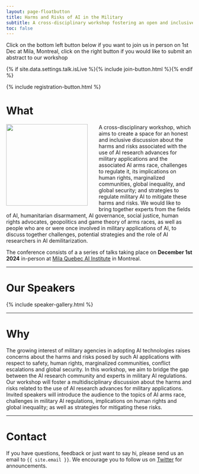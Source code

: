 ```yaml
---
layout: page-floatbutton
title: Harms and Risks of AI in the Military
subtitle: A cross-disciplinary workshop fostering an open and inclusive discussion on the harms and risks of using AI for military purposes
toc: false
---
```


Click on the bottom left button below if you want to join us in person on 1st Dec at Mila, Montreal, click on the right button if you would like to submit an abstract to our workshop

{% if site.data.settings.talk.isLive %}{% include join-button.html %}{% endif %}

{% include registration-button.html %}



# What

<img src="{{ site.logo }}" style="width:220px;vertical-align:middle;padding-right:30px;padding-bottom:10px;float:left">
A cross-disciplinary workshop, which aims to create a space for an honest and inclusive discussion about the harms and risks associated with the use of AI research advances for military applications and the associated AI arms race, challenges to regulate it, its implications on human rights, marginalized communities, global inequality, and global security; and strategies to regulate military AI to mitigate these harms and risks. We would like to bring together experts from the fields of AI, humanitarian disarmament, AI governance, social justice, human rights advocates, geopolitics and game theory of arms races, as well as people who are or were once involved in military applications of AI, to discuss together challenges, potential strategies and the role of AI researchers in AI demilitarization.

The conference consists of a a series of talks taking place on **December 1st 2024** in-person at [Mila Quebec AI Institute](https://mila.quebec/) in Montreal.

---

# Our Speakers

{% include speaker-gallery.html %}

---

# Why

The growing interest of military agencies in adopting AI technologies raises concerns about the harms and risks posed by such AI applications with respect to safety, human rights, marginalized communities, conflict escalations and global security.  In this workshop, we aim to bridge the gap between the AI research community and experts in military AI regulations. Our workshop will foster a multidisciplinary discussion about the harms and risks related to the use of AI research advances for military applications. Invited speakers will introduce the audience to the topics of AI arms race, challenges in military AI regulations, implications on human rights and global inequality; as well as strategies for mitigating these risks.

<!-- ---

# Who

Do we need this? -->
<!-- We are a group of early-career AI researchers and friends taking personally the situation in Ukraine. We know first hand the challenges which Ukrainians have been facing due to the war and we want to support them as much as we can. You are very welcome to read [more about us](./team) and [get in touch!](#contact) -->

---

# Contact
If you have questions, feedback or just want to say hi, please send us an email to `{{ site.email }}`. We encourage you to follow us on [Twitter](https://twitter.com/harmsrisksaimilitary) for announcements.

